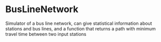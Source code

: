 # BusLineNetwork
Simulator of a bus line network, can give statistical information about stations and bus lines, and a function that returns a path with minimum travel time between two input stations
